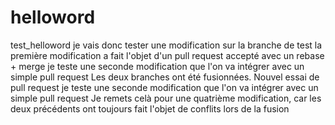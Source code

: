 # helloword
test_helloword
je vais donc tester une modification sur la branche de test
la première modification a fait l'objet d'un pull request accepté avec un rebase + merge
je teste une seconde modification que l'on va intégrer avec un simple pull request
Les deux branches ont été fusionnées. Nouvel essai de pull request
je teste une seconde modification que l'on va intégrer avec un simple pull request
Je remets celà pour une quatrième modification, car les deux précédents ont toujours fait l'objet de conflits lors de la fusion
